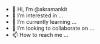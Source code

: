 - 👋 Hi, I’m @akramankit
- 👀 I’m interested in ...
- 🌱 I’m currently learning ...
- 💞️ I’m looking to collaborate on ...
- 📫 How to reach me ...

<!---
akramankit/akramankit is a ✨ special ✨ repository because its `README.md` (this file) appears on your GitHub profile.
You can click the Preview link to take a look at your changes.
--->
